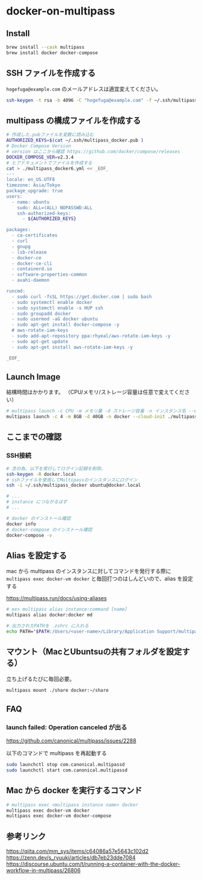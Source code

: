 # docker-on-multipass

## Install

```sh
brew install --cask multipass
brew install docker docker-compose
```

## SSH ファイルを作成する

`hogefuga@example.com` のメールアドレスは適宜変えてください。

```sh
ssh-keygen -t rsa -b 4096 -C "hogefuga@example.com" -f ~/.ssh/multipass_docker
```

## multipass の構成ファイルを作成する

```sh
# 作成した.pubファイルを変数に読み込む
AUTHORIZED_KEYS=$(cat ~/.ssh/multipass_docker.pub )
# Docker Compose Version
# version はここから確認 https://github.com/docker/compose/releases
DOCKER_COMPOSE_VER=v2.3.4
# ヒアドキュメントでファイルを作成する
cat > ./multipass_docker6.yml << _EOF_
---
locale: en_US.UTF8
timezone: Asia/Tokyo
package_upgrade: true
users:
  - name: ubuntu
    sudo: ALL=(ALL) NOPASSWD:ALL
    ssh-authorized-keys:
      - ${AUTHORIZED_KEYS}

packages:
  - ca-certificates
  - curl
  - gnupg
  - lsb-release
  - docker-ce
  - docker-ce-cli
  - containerd.io
  - software-properties-common
  - avahi-daemon

runcmd:
  - sudo curl -fsSL https://get.docker.com | sudo bash
  - sudo systemctl enable docker
  - sudo systemctl enable -s HUP ssh
  - sudo groupadd docker
  - sudo usermod -aG docker ubuntu
  - sudo apt-get install docker-compose -y
  # aws-rotate-iam-keys
  - sudo add-apt-repository ppa:rhyeal/aws-rotate-iam-keys -y
  - sudo apt-get update
  - sudo apt-get install aws-rotate-iam-keys -y

_EOF_
```

## Launch Image

結構時間はかかります。
（CPU/メモリ/ストレージ容量は任意で変えてください）

```sh
# multipass launch -c CPU -m メモリ量 -d ストレージ容量 -n インスタンス名 --cloud-init ./multipass_docker.yml
multipass launch -c 4 -m 8GB -d 40GB -n docker --cloud-init ./multipass_docker.yml
```

## ここまでの確認

### SSH接続
```sh
# 念の為、以下を実行してログイン記録を削除。
ssh-keygen -R docker.local
# sshファイルを使用してMultipassのインスタンスにログイン
ssh -i ~/.ssh/multipass_docker ubuntu@docker.local

# ...
# instance につながるはず
# ...

# docker のインストール確認
docker info
# docker-compose のインストール確認
docker-compose -v
```

## Alias を設定する

mac から multipass のインスタンスに対してコマンドを発行する際に `multipass exec docker-vm docker` と毎回打つのはしんどいので、alias を設定する

https://multipass.run/docs/using-aliases

```sh
# ex> multipass alias instance:command [name]
multipass alias docker:docker md

# 出力されたPATHを .zshrc に入れる
echo PATH="$PATH:/Users/<user-name>/Library/Application Support/multipass/bin" >> ~/.zshrc
```


## マウント（MacとUbuntsuの共有フォルダを設定する）

立ち上げるたびに毎回必要。

```sh
multipass mount ./share docker:~/share
```

## 

## FAQ

### launch failed: Operation canceled が出る

https://github.com/canonical/multipass/issues/2288

以下のコマンドで multipass を再起動する
```sh
sudo launchctl stop com.canonical.multipassd
sudo launchctl start com.canonical.multipassd
```

## Mac から docker を実行するコマンド

```sh
# multipass exec <multipass instance name> docker
multipass exec docker-vm docker
multipass exec docker-vm docker-compose
```


## 参考リンク

https://qiita.com/mm_sys/items/c64086a57e5643c102d2
https://zenn.dev/s_ryuuki/articles/db7eb23dde7084
https://discourse.ubuntu.com/t/running-a-container-with-the-docker-workflow-in-multipass/26806
